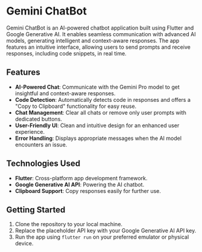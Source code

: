 # Gemini ChatBot

Gemini ChatBot is an AI-powered chatbot application built using Flutter and Google Generative AI. It enables seamless communication with advanced AI models, generating intelligent and context-aware responses. The app features an intuitive interface, allowing users to send prompts and receive responses, including code snippets, in real time.

## Features
- **AI-Powered Chat**: Communicate with the Gemini Pro model to get insightful and context-aware responses.
- **Code Detection**: Automatically detects code in responses and offers a "Copy to Clipboard" functionality for easy reuse.
- **Chat Management**: Clear all chats or remove only user prompts with dedicated buttons.
- **User-Friendly UI**: Clean and intuitive design for an enhanced user experience.
- **Error Handling**: Displays appropriate messages when the AI model encounters an issue.

## Technologies Used
- **Flutter**: Cross-platform app development framework.
- **Google Generative AI API**: Powering the AI chatbot.
- **Clipboard Support**: Copy responses easily for further use.

## Getting Started
1. Clone the repository to your local machine.
2. Replace the placeholder API key with your Google Generative AI API key.
3. Run the app using `flutter run` on your preferred emulator or physical device.

